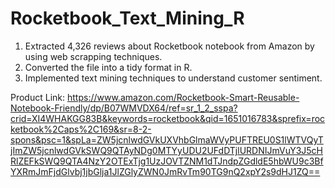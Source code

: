 # Rocketbook_Text_Mining_R
1) Extracted 4,326 reviews about Rocketbook notebook from Amazon by using web scrapping techniques. 
2) Converted the file into a tidy format in R.
3) Implemented text mining techniques to understand customer sentiment.

Product Link:
https://www.amazon.com/Rocketbook-Smart-Reusable-Notebook-Friendly/dp/B07WMVDX64/ref=sr_1_2_sspa?crid=XI4WHAKGG83B&keywords=rocketbook&qid=1651016783&sprefix=rocketbook%2Caps%2C169&sr=8-2-spons&psc=1&spLa=ZW5jcnlwdGVkUXVhbGlmaWVyPUFTREU0S1lWTVQyTjImZW5jcnlwdGVkSWQ9QTAyNDg0MTYyUDU2UFdDTjlURDNIJmVuY3J5cHRlZEFkSWQ9QTA4NzY2OTExTjg1UzJOVTZNM1dTJndpZGdldE5hbWU9c3BfYXRmJmFjdGlvbj1jbGlja1JlZGlyZWN0JmRvTm90TG9nQ2xpY2s9dHJ1ZQ==
